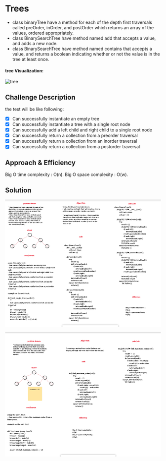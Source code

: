 # Trees

* class binaryTree have a method for each of the depth first traversals called preOrder, inOrder, and postOrder which returns an array of the values, ordered appropriately.
* class BinarySearchTree have method named add that accepts a value, and adds a new node.
* class BinarySearchTree have method named contains that accepts a value, and returns a boolean indicating whether or not the value is in the tree at least once.


#### tree Visualization:

![tree](https://codefellows.github.io/common_curriculum/data_structures_and_algorithms/Code_401/class-15/resources/images/BinaryTree1.PNG)

## Challenge Description

the test will be like following:

- [x] Can successfully instantiate an empty tree
- [x] Can successfully instantiate a tree with a single root node
- [x] Can successfully add a left child and right child to a single root node
- [x] Can successfully return a collection from a preorder traversal
- [x] Can successfully return a collection from an inorder traversal
- [x] Can successfully return a collection from a postorder traversal

## Approach & Efficiency

Big O time complexity : O(n).
Big O space complexity : O(w).

## Solution

![whiteboard](../../assets/trees.png)

![whiteboard](../../assets/trees2.png)
